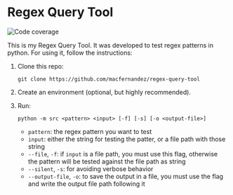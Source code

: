 # Regex Query Tool

<img alt="Code coverage" src="https://img.shields.io/endpoint?url=https://gist.githubusercontent.com/macfernandez/4c379c3359827d18faef6e848a501031/raw/regex-query-tool-coverage.json&?style=plastic&logo=appveyor" />

This is my Regex Query Tool. It was developed to test regex patterns in python.
For using it, follow the instructions:

1. Clone this repo:

    ```{bash}
    git clone https://github.com/macfernandez/regex-query-tool
    ```

2. Create an environment (optional, but highly recommended).

3. Run:

    ```{bash}
    python -m src <pattern> <input> [-f] [-s] [-o <output-file>]
    ```

    - `pattern`: the regex pattern you want to test
    - `input`: either the string for testing the patter, or a file path with those string
    - `--file`, `-f`: if `input` is a file path, you must use this flag, otherwise the pattern will be tested against the file path as string
    - `--silent`, `-s`: for avoiding verbose behavior
    - `--output-file`, `-o`: to save the output in a file, you must use the flag and write the output file path following it
